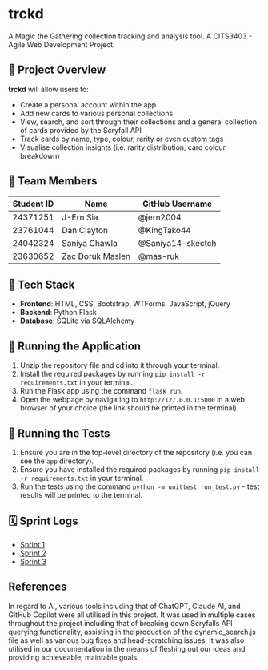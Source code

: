# trckd
A Magic the Gathering collection tracking and analysis tool. A CITS3403 - Agile Web Development Project.

## 🌟 Project Overview

**trckd** will allow users to:
- Create a personal account within the app
- Add new cards to various personal collections
- View, search, and sort through their collections and a general collection of cards provided by the Scryfall API
- Track cards by name, type, colour, rarity or even custom tags
- Visualise collection insights (i.e. rarity distribution, card colour breakdown)

## 👥 Team Members
| Student ID |       Name       | GitHub Username  |
|------------|------------------|------------------|
| 24371251   | J-Ern Sia        | @jern2004        |
| 23761044   | Dan Clayton      | @KingTako44      |
| 24042324   | Saniya Chawla    | @Saniya14-skectch|
| 23630652   | Zac Doruk Maslen | @mas-ruk         |

## 🧰 Tech Stack
- **Frontend**: HTML, CSS, Bootstrap, WTForms, JavaScript, jQuery
- **Backend**: Python Flask
- **Database**: SQLite via SQLAlchemy

## 🚀 Running the Application
1. Unzip the repository file and cd into it through your terminal.
2. Install the required packages by running `pip install -r requirements.txt` in your terminal.
3. Run the Flask app using the command `flask run`.
4. Open the webpage by navigating to `http://127.0.0.1:5000` in a web browser of your choice (the link should be printed in the terminal).

## 🧪 Running the Tests
1. Ensure you are in the top-level directory of the repository (i.e. you can see the `app` directory).
2. Ensure you have installed the required packages by running `pip install -r requirements.txt` in your terminal.
3. Run the tests using the command `python -m unittest run_test.py` - test results will be printed to the terminal.

## 🗓️ Sprint Logs
- [Sprint 1](docs/sprints/sprint1.md)
- [Sprint 2](docs/sprints/sprint2.md)
- [Sprint 3](docs/sprints/sprint3.md)

## References
In regard to AI, various tools including that of ChatGPT, Claude AI, and GitHub Copilot were all utilised in this project. It was used in multiple cases throughout the project including that of breaking down Scryfalls API querying functionality, assisting in the production of the dynamic_search.js file as well as various bug fixes and head-scratching issues. It was also utilised in our documentation in the means of fleshing out our ideas and providing achieveable, maintable goals. 


